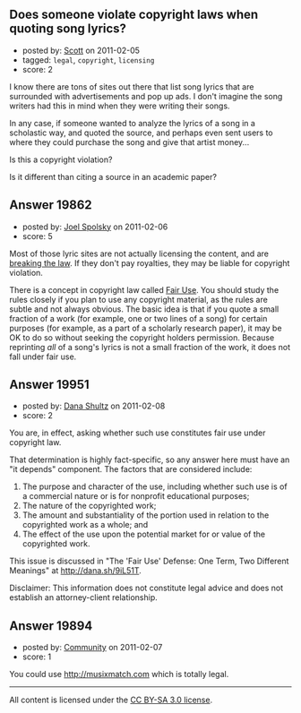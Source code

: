 ## Does someone violate copyright laws when quoting song lyrics?

- posted by: [Scott](https://stackexchange.com/users/-1/6594-scott) on 2011-02-05
- tagged: `legal`, `copyright`, `licensing`
- score: 2

I know there are tons of sites out there that list song lyrics that are surrounded with advertisements and pop up ads.  I don't imagine the song writers had this in mind when they were writing their songs. 

In any case, if someone wanted to analyze the lyrics of a song in a scholastic way, and quoted the source, and perhaps even sent users to where they could purchase the song and give that artist money... 

Is this a copyright violation?  

Is it different than citing a source in an academic paper?


## Answer 19862

- posted by: [Joel Spolsky](https://stackexchange.com/users/-1/4335-joel-spolsky) on 2011-02-06
- score: 5

Most of those lyric sites are not actually licensing the content, and are [breaking the law](http://www.usatoday.com/tech/products/cnet/2007-08-17-lyrics-sites-copyright_N.htm). If they don't pay royalties, they may be liable for copyright violation.

There is a concept in copyright law called [Fair Use](http://en.wikipedia.org/wiki/Fair_use). You should study the rules closely if you plan to use any copyright material, as the rules are subtle and not always obvious. The basic idea is that if you quote a small fraction of a work (for example, one or two lines of a song) for certain purposes (for example, as a part of a scholarly research paper), it may be OK to do so without seeking the copyright holders permission. Because reprinting *all* of a song's lyrics is not a small fraction of the work, it does not fall under fair use. 


## Answer 19951

- posted by: [Dana Shultz](https://stackexchange.com/users/-1/1841-dana-shultz) on 2011-02-08
- score: 2

You are, in effect, asking whether such use constitutes fair use under copyright law.

That determination is highly fact-specific, so any answer here must have an "it depends" component. The factors that are considered include:

   1. The purpose and character of the use, including whether such use is of a commercial nature or is for nonprofit educational purposes;
   2. The nature of the copyrighted work;
   3. The amount and substantiality of the portion used in relation to the copyrighted work as a whole; and
   4. The effect of the use upon the potential market for or value of the copyrighted work.

This issue is discussed in "The 'Fair Use' Defense: One Term, Two Different Meanings" at http://dana.sh/9iL51T.

Disclaimer: This information does not constitute legal advice and does not establish an attorney-client relationship.


## Answer 19894

- posted by: [Community](https://stackexchange.com/users/-1/-1-community) on 2011-02-07
- score: 1

You could use http://musixmatch.com which is totally legal.



---

All content is licensed under the [CC BY-SA 3.0 license](https://creativecommons.org/licenses/by-sa/3.0/).
